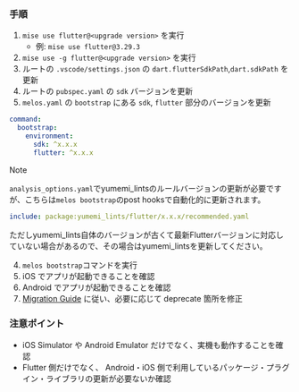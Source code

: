 ### 手順

1. `mise use flutter@<upgrade version>` を実行
   - 例: `mise use flutter@3.29.3`
2. `mise use -g flutter@<upgrade version>` を実行
3. ルートの `.vscode/settings.json` の `dart.flutterSdkPath`,`dart.sdkPath` を更新
4. ルートの `pubspec.yaml` の `sdk` バージョンを更新
5. `melos.yaml` の `bootstrap` にある `sdk`, `flutter` 部分のバージョンを更新

```yaml
command:
  bootstrap:
    environment:
      sdk: ^x.x.x
      flutter: ^x.x.x
```

> [!NOTE]
> `analysis_options.yaml`でyumemi_lintsのルールバージョンの更新が必要ですが、こちらは`melos bootstrap`のpost hooksで自動化的に更新されます。
>
> ```yaml
> include: package:yumemi_lints/flutter/x.x.x/recommended.yaml
> ```
>
> ただしyumemi_lints自体のバージョンが古くて最新Flutterバージョンに対応していない場合があるので、その場合はyumemi_lintsを更新してください。

4. `melos bootstrap`コマンドを実行
5. iOS でアプリが起動できることを確認
6. Android でアプリが起動できることを確認
7. [Migration Guide](https://docs.flutter.dev/release/breaking-changes) に従い、必要に応じて deprecate 箇所を修正

### 注意ポイント

- iOS Simulator や Android Emulator だけでなく、実機も動作することを確認
- Flutter 側だけでなく、 Android・iOS 側で利用しているパッケージ・プラグイン・ライブラリの更新が必要ないか確認
